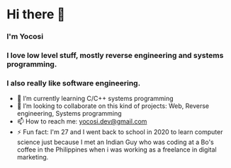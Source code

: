 # Hi there 👋

### I'm Yocosi
### I love low level stuff, mostly reverse engineering and systems programming.
### I also really like software engineering.


- 🌱 I’m currently learning C/C++ systems programming
- 👯 I’m looking to collaborate on this kind of projects: Web, Reverse engineering, Systems programming
- 📫 How to reach me: yocosi.dev@gmail.com
- ⚡ Fun fact: I'm 27 and I went back to school in 2020 to learn computer science just because I met an Indian Guy who was coding at a Bo's coffee in the Philippines when i was working as a freelance in digital marketing.

